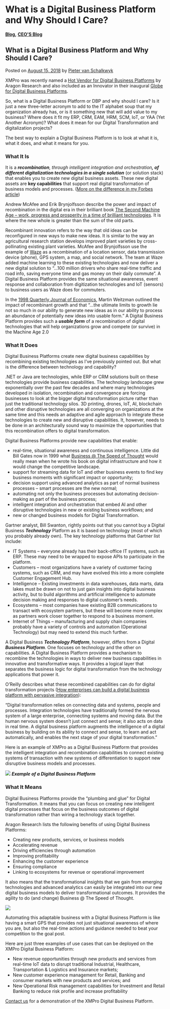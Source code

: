 # What is a Digital Business Platform and Why Should I Care?

[**Blog**](https://xmpro.com/category/blog/)**,** [**CEO'S Blog**](https://xmpro.com/category/blog/pieter-blog/)

## What is a Digital Business Platform and Why Should I Care?

Posted on [August 15, 2018](https://xmpro.com/what-is-a-digital-business-platform-and-why-should-i-care/) by [Pieter van Schalkwyk](https://xmpro.com/author/pietervs/)

XMPro was recently named a [Hot Vendor for Digital Business Platforms](https://xmpro.com/xmpro-named-a-2018-hot-vendor-in-digital-business-platforms-by-aragon-research/) by Aragon Research and also included as an Innovator in their inaugural [Globe for Digital Business Platforms](https://aragonresearch.com/the-aragon-research-globe-for-digital-business-platforms-2018/).

So, what is a Digital Business Platform or DBP and why should I care? Is it just a new three-letter acronym to add to the IT alphabet soup that my organization already has, or is it something new that will add value to my business? Where does it fit my ERP, CRM, EAM, HRM, SCM, IoT, or YAA (Yet Another Acronym)? What does it mean for our Digital Transformation and digitalization projects?

The best way to explain a Digital Business Platform is to look at what it is, what it does, and what it means for you.

### What It Is

It is a _**recombination**, through intelligent integration and orchestratio&#x6E;**, of different digitalization technologies in a single solution**_ (or solution stack) that enables you to create new digital business assets.  These new digital assets are **key capabilities** that support real digital transformation of business models and processes. ([More on the difference in my Forbes article](https://www.forbes.com/sites/forbestechcouncil/2018/07/31/can-you-automate-digital-transformation/))

Andrew McAfee and Erik Brynjolfsson describe the power and impact of recombination in the digital era in their brilliant book [The Second Machine Age – work, progress and prosperity in a time of brilliant technologies](https://www.amazon.com/Second-Machine-Age-Prosperity-Technologies/dp/0393350649). It is where the new whole is greater than the sum of the old parts.

Recombinant innovation refers to the way that old ideas can be reconfigured in new ways to make new ideas. It is similar to the way an agricultural research station develops improved plant varieties by cross-pollinating existing plant varieties. McAfee and Brynjolfsson use the example of [Waze](https://www.waze.com/) as a recombination of a location sensor, data transmission device (phone), GPS system, a map, and social network. The team at Waze added machine learning to these existing technologies and now deliver a new digital solution to “…100 million drivers who share real-time traffic and road info, saving everyone time and gas money on their daily commute”. A Digital Business Platform provides the same situational awareness, event response and collaboration from digitization technologies and IoT (sensors) to business users as Waze does for commuters.

In the [1998 Quarterly Journal of Economics](https://scholar.harvard.edu/weitzman/publications/recombinant-growth), Martin Weitzman outlined the impact of recombinant growth and that “…the ultimate limits to growth lie not so much in our ability to generate new ideas as in our ability to process an abundance of potentially new ideas into usable form.” A Digital Business Platform provides such a _**usable form**_ of a recombination of digital technologies that will help organizations grow and compete (or survive) in the Machine Age 2.0

### What It Does

Digital Business Platforms create new digital business capabilities by recombining existing technologies as I’ve previously pointed out. But what is the difference between technology and capability?

.NET or Java are technologies, while ERP or CRM solutions built on these technologies provide business capabilities. The technology landscape grew exponentially over the past few decades and where many technologies developed in isolation, recombination and convergence are forcing businesses to look at the bigger digital transformation picture rather than just the traditional technology silos. 3D printing, drones, IoT, AI, blockchain and other disruptive technologies are all converging on organizations at the same time and this needs an adaptive and agile approach to integrate these technologies to create new and disruptive capabilities. It, however, needs to be done in an architecturally sound way to maximize the opportunities that this recombination offers to digital transformation.

Digital Business Platforms provide new capabilities that enable:

* real-time, situational awareness and continuous intelligence. Little did Bill Gates now in 1999 what [Business @ The Speed of Thought](https://en.wikipedia.org/wiki/Business_@_the_Speed_of_Thought) would really mean when he wrote his book on digital infrastructure and how it would change the competitive landscape.
* support for streaming data for IoT and other business events to find key business moments with significant impact or opportunity;
* decision support using advanced analytics as part of normal business processes – smart processes are the new normal;
* automating not only the business processes but automating decision-making as part of the business process;
* intelligent integration and orchestration that embed AI and other disruptive technologies in new or existing business workflows; and
* new or changed business models for Digital Transformation.

Gartner analyst, Bill Swanton, rightly points out that you cannot buy a Digital Business _**Technology**_ Platform as it is based on technology (most of which you probably already own). The key technology platforms that Gartner list include:

* IT Systems – everyone already has their back-office IT systems, such as ERP. These may need to be wrapped to expose APIs to participate in the platform.
* Customers – most organizations have a variety of customer facing systems, such as CRM, and may have evolved this into a more complete Customer Engagement Hub.
* Intelligence – Existing investments in data warehouses, data marts, data lakes must be drawn on not to just gain insights into digital business activity, but to build algorithms and artificial intelligence to automate decision making and responses to digital customer’s needs.
* Ecosystems – most companies have existing B2B communications to transact with ecosystem partners, but these will become more complex as partners work closer together to respond to a business moment.
* Internet of Things – manufacturing and supply chain companies probably have a variety of controls and automation (Operational Technology) but may need to extend this much further.

A Digital Business _**Technology Platform**_, however, differs from a Digital _**Business Platform**_. One focuses on technology and the other on capabilities. A Digital Business Platform provides a mechanism to recombine the technologies in ways to deliver new business capabilities in innovative and transformative ways. It provides a logical layer that separates the business logic for digital transformation from the technology applications that power it.

O’Reilly describes what these recombined capabilities can do for digital transformation projects ([How enterprises can build a digital business platform with pervasive integration](https://www.oreilly.com/ideas/how-enterprises-can-build-a-digital-business-platform-with-pervasive-integration)):

“Digital transformation relies on connecting data and systems, people and processes. Integration technologies have traditionally formed the nervous system of a large enterprise, connecting systems and moving data. But the human nervous system doesn’t just connect and sense; it also acts on data in real time. A digital business platform augments the intelligence of a digital business by building on its ability to connect and sense, to learn and act automatically, and enables the next stage of your digital transformation.”

Here is an example of XMPro as a Digital Business Platform that provides the intelligent integration and recombination capabilities to connect existing systems of transaction with new systems of differentiation to support new disruptive business models and processes.

![](https://xmpro.com/wp-content/uploads/2018/08/Screen-Shot-2018-08-15-at-13.23.40.png) _**Example of a Digital Business Platform**_

###

### What It Means

Digital Business Platforms provide the “plumbing and glue” for Digital Transformation. It means that you can focus on creating new intelligent digital processes that focus on the business outcomes of digital transformation rather than wiring a technology stack together.

Aragon Research lists the following benefits of using Digital Business Platforms:

* Creating new products, services, or business models
* Accelerating revenue
* Driving efficiencies through automation
* Improving profitability
* Enhancing the customer experience
* Ensuring compliance
* Linking to ecosystems for revenue or operational improvement

It also means that the transformational insights that we gain from emerging technologies and advanced analytics can easily be integrated into our new digital business models to deliver transformational outcomes. It provides the agility to do (and change) Business @ The Speed of Thought.

![](https://xmpro.com/wp-content/uploads/2018/08/XMPro-Digital-Business-Platform-2.png)

Automating this adaptable business with a Digital Business Platform is like having a smart GPS that provides not just situational awareness of where you are, but also the real-time actions and guidance needed to beat your competition to the goal post.

Here are just three examples of use cases that can be deployed on the XMPro Digital Business Platform:

* New revenue opportunities through new products and services from real-time IoT data to disrupt traditional Industrial, Healthcare, Transportation & Logistics and Insurance markets;
* New customer experience management for Retail, Banking and consumer markets with new products and services; and
* New Operational Risk management capabilities for Investment and Retail Banking to reduce risk profile and increase profitability

[Contact us](https://xmpro.com/contact-us/) for a demonstration of the XMPro Digital Business Platform.


